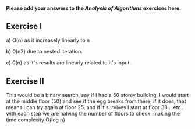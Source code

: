 #### Please add your answers to the **_Analysis of Algorithms_** exercises here.

## Exercise I

a) O(n) as it increasely linearly to n

b) 0(n2) due to nested iteration.

c) 0(n) as it's results are linearly related to it's input.

## Exercise II

This would be a binary search, say if I had a 50 storey building, I would start at the middle floor (50) and see if the egg breaks from there, if it does, that means I can try again at floor 25, and if it survives I start at floor 38... etc.. with each step we are halving the number of floors to check. making the time complexity O(log n)
